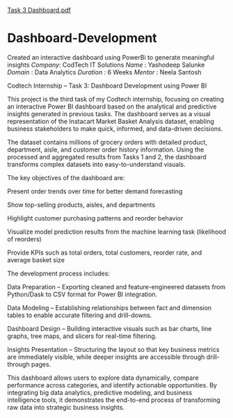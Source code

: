 [Task 3 Dashboard.pdf](https://github.com/user-attachments/files/21734968/Task.3.Dashboard.pdf)
# Dashboard-Development
Created an interactive dashboard using PowerBi to generate meaningful insights
*Company*: CodTech IT Solutions
*Name* : Yashodeep Salunke
*Domain* : Data Analytics
*Duration* : 6 Weeks
*Mentor* : Neela Santosh

Codtech Internship – Task 3: Dashboard Development using Power BI

This project is the third task of my Codtech internship, focusing on creating an interactive Power BI dashboard based on the analytical and predictive insights generated in previous tasks. The dashboard serves as a visual representation of the Instacart Market Basket Analysis dataset, enabling business stakeholders to make quick, informed, and data-driven decisions.

The dataset contains millions of grocery orders with detailed product, department, aisle, and customer order history information. Using the processed and aggregated results from Tasks 1 and 2, the dashboard transforms complex datasets into easy-to-understand visuals.

The key objectives of the dashboard are:

Present order trends over time for better demand forecasting

Show top-selling products, aisles, and departments

Highlight customer purchasing patterns and reorder behavior

Visualize model prediction results from the machine learning task (likelihood of reorders)

Provide KPIs such as total orders, total customers, reorder rate, and average basket size

The development process includes:

Data Preparation – Exporting cleaned and feature-engineered datasets from Python/Dask to CSV format for Power BI integration.

Data Modeling – Establishing relationships between fact and dimension tables to enable accurate filtering and drill-downs.

Dashboard Design – Building interactive visuals such as bar charts, line graphs, tree maps, and slicers for real-time filtering.

Insights Presentation – Structuring the layout so that key business metrics are immediately visible, while deeper insights are accessible through drill-through pages.

This dashboard allows users to explore data dynamically, compare performance across categories, and identify actionable opportunities. By integrating big data analytics, predictive modeling, and business intelligence tools, it demonstrates the end-to-end process of transforming raw data into strategic business insights.
